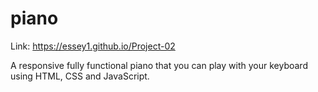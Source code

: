 # piano

Link: https://essey1.github.io/Project-02

A responsive fully functional piano that you can play with your keyboard using HTML, CSS and JavaScript.
